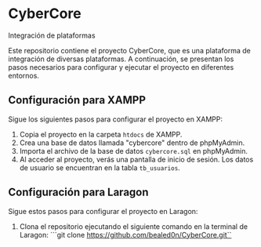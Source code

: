 # CyberCore
Integración de plataformas

Este repositorio contiene el proyecto CyberCore, que es una plataforma de integración de diversas plataformas. A continuación, se presentan los pasos necesarios para configurar y ejecutar el proyecto en diferentes entornos.

## Configuración para XAMPP
Sigue los siguientes pasos para configurar el proyecto en XAMPP:

1. Copia el proyecto en la carpeta `htdocs` de XAMPP.
2. Crea una base de datos llamada "cybercore" dentro de phpMyAdmin.
3. Importa el archivo de la base de datos `cybercore.sql` en phpMyAdmin.
4. Al acceder al proyecto, verás una pantalla de inicio de sesión. Los datos de usuario se encuentran en la tabla `tb_usuarios`.

## Configuración para Laragon
Sigue estos pasos para configurar el proyecto en Laragon:

1. Clona el repositorio ejecutando el siguiente comando en la terminal de Laragon:
```git clone https://github.com/bealed0n/CyberCore.git``

